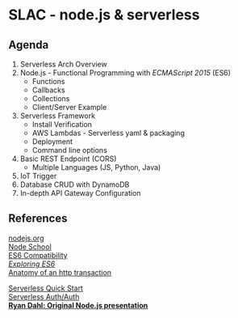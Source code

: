 # SLAC - node.js & serverless

## Agenda  
1. Serverless Arch Overview  
2. Node.js - Functional Programming with _ECMAScript  2015_ (ES6)  
   * Functions 
   * Callbacks
   * Collections
   * Client/Server Example 
3. Serverless Framework
   * Install Verification 
   * AWS Lambdas - Serverless yaml & packaging
   * Deployment 
   * Command line options
4. Basic REST Endpoint (CORS) 
   * Multiple Languages (JS, Python, Java)
5. IoT Trigger
6. Database CRUD with DynamoDB
7. In-depth API Gateway Configuration 

## References 
  [nodejs.org](https://nodejs.org)  
  [Node School](https://nodeschool.io/)  
  [ES6 Compatibility](http://kangax.github.io/compat-table/es6/)  
  [*Exploring ES6*](http://exploringjs.com/es6/)  
  [Anatomy of an http transaction](https://nodejs.org/en/docs/guides/anatomy-of-an-http-transaction/) 
  
  [Serverless Quick Start](https://github.com/serverless/serverless#quick-start)  
  [Serverless Auth/Auth](https://github.com/laardee/serverless-authentication-boilerplate/blob/master/README.md)  
  [**Ryan Dahl: Original Node.js presentation**](https://youtu.be/ztspvPYybIY)  
  
